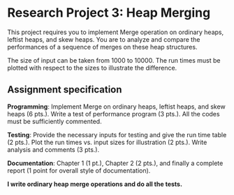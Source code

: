 # Research Project 3: Heap Merging

This project requires you to implement Merge operation on ordinary
heaps, leftist heaps, and skew heaps.  You are to analyze and compare
the performances of a sequence of merges on these heap structures.

The size of input can be taken from 1000 to 10000.  The run times must
be plotted with respect to the sizes to illustrate the difference.

## Assignment specification

**Programming**: Implement Merge on ordinary heaps, leftist heaps, and
 skew heaps (6 pts.).  Write a test of performance program (3 pts.).
 All the codes must be sufficiently commented.

**Testing**: Provide the necessary inputs for testing and give the run
 time table (2 pts.).  Plot the run times vs. input sizes for
 illustration (2 pts.).  Write analysis and comments (3 pts.).

**Documentation**: Chapter 1 (1 pt.), Chapter 2 (2 pts.), and finally
 a complete report (1 point for overall style of documentation).

**I write ordinary heap merge operations and do all the tests.**
